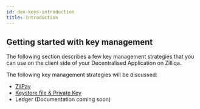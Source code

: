 ```yaml
---
id: dev-keys-introduction
title: Introduction
---
```

## Getting started with key management
The following section describes a few key management strategies that you can use on the client side of your Decentralised Application on Zilliqa.

The following key management strategies will be discussed:

- [ZilPay](dev-keys-zilpay.md)
- [Keystore file & Private Key](dev-keys-pkey.md)
- Ledger (Documentation coming soon)